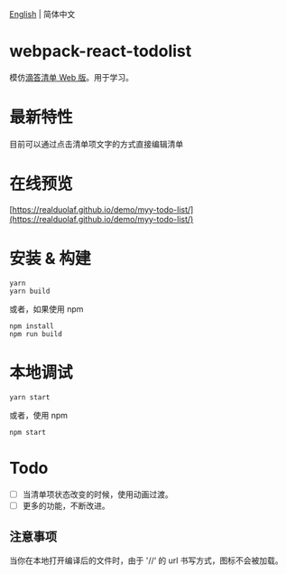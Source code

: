 [English](https://github.com/realduolaf/webpack-react-todolist/blob/master/README.md) | 简体中文

# webpack-react-todolist

模仿[滴答清单 Web 版](https://dida365.com)。用于学习。

# 最新特性

目前可以通过点击清单项文字的方式直接编辑清单

# 在线预览

[https://realduolaf.github.io/demo/myy-todo-list/](https://realduolaf.github.io/demo/myy-todo-list/)

# 安装 & 构建

```
yarn
yarn build
```

或者，如果使用 npm

```
npm install
npm run build
```

# 本地调试

```
yarn start
```

或者，使用 npm

```
npm start
```

# Todo

- [ ] 当清单项状态改变的时候，使用动画过渡。
- [ ] 更多的功能，不断改进。

## 注意事项

当你在本地打开编译后的文件时，由于 '//‘ 的 url 书写方式，图标不会被加载。
